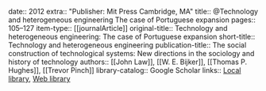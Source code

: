 date:: 2012
extra:: "Publisher: Mit Press Cambridge, MA"
title:: @Technology and heterogeneous engineering The case of Portuguese expansion
pages:: 105–127
item-type:: [[journalArticle]]
original-title:: Technology and heterogeneous engineering: The case of Portuguese expansion
short-title:: Technology and heterogeneous engineering
publication-title:: The social construction of technological systems: New directions in the sociology and history of technology
authors:: [[John Law]], [[W. E. Bijker]], [[Thomas P. Hughes]], [[Trevor Pinch]]
library-catalog:: Google Scholar
links:: [Local library](zotero://select/library/items/MK9DB7II), [Web library](https://www.zotero.org/users/6520516/items/MK9DB7II)
